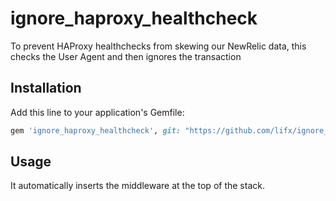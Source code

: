 # ignore_haproxy_healthcheck

To prevent HAProxy healthchecks from skewing our NewRelic data, this checks the User Agent and then ignores the transaction

## Installation

Add this line to your application's Gemfile:

```ruby
gem 'ignore_haproxy_healthcheck', git: "https://github.com/lifx/ignore_haproxy_healthcheck"
```

## Usage

It automatically inserts the middleware at the top of the stack.


